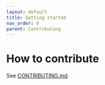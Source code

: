 ```yaml
---
layout: default
title: Getting started
nav_order: 0
parent: Contributing
---
```


# How to contribute

See [CONTRIBUTING.md](https://github.com/makdon/grpc-gateway/blob/main/CONTRIBUTING.md).
